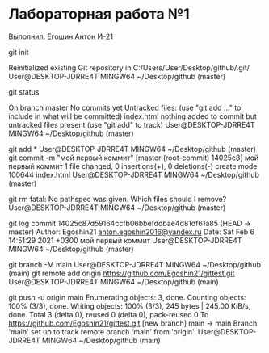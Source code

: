 # Лабораторная работа №1
 Выполнил: Егошин Антон И-21
 
 git init

Reinitialized existing Git repository in C:/Users/User/Desktop/github/.git/
User@DESKTOP-JDRRE4T MINGW64 ~/Desktop/github (master)

 
git status

On branch master
No commits yet
Untracked files: (use "git add ..." to include in what will be committed) index.html
nothing added to commit but untracked files present (use "git add" to track)
User@DESKTOP-JDRRE4T MINGW64 ~/Desktop/github (master)

 git add *
User@DESKTOP-JDRRE4T MINGW64 ~/Desktop/github (master)
 git commit -m "мой первый коммит"
[master (root-commit) 14025c8] мой первый коммит 1 file changed, 0 insertions(+), 0 deletions(-) create mode 100644 index.html
User@DESKTOP-JDRRE4T MINGW64 ~/Desktop/github (master)
 
git rm
fatal: No pathspec was given. Which files should I remove?
User@DESKTOP-JDRRE4T MINGW64 ~/Desktop/github (master)
 
git log
commit 14025c87d59164ccfb06bbefddbae4d81df61a85 (HEAD -> master) Author: Egoshin21 anton.egoshin2016@yandex.ru Date: Sat Feb 6 14:51:29 2021 +0300
мой первый коммит
User@DESKTOP-JDRRE4T MINGW64 ~/Desktop/github (master)
 
git branch -M main
User@DESKTOP-JDRRE4T MINGW64 ~/Desktop/github (main)
 git remote add origin https://github.com/Egoshin21/gittest.git
User@DESKTOP-JDRRE4T MINGW64 ~/Desktop/github (main)
 
git push -u origin main
Enumerating objects: 3, done. Counting objects: 100% (3/3), done. Writing objects: 100% (3/3), 245 bytes | 245.00 KiB/s, done. Total 3 (delta 0), reused 0 (delta 0), pack-reused 0 To https://github.com/Egoshin21/gittest.git
[new branch] main -> main Branch 'main' set up to track remote branch 'main' from 'origin'.
User@DESKTOP-JDRRE4T MINGW64 ~/Desktop/github (main)
